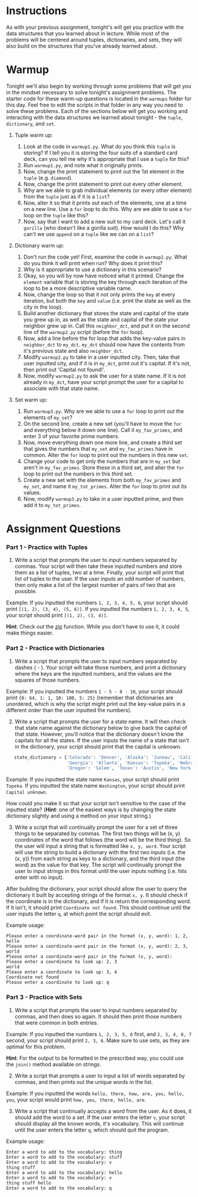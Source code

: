 # Instructions

As with your previous assignment, tonight's will get you practice with the data structures that you learned about in lecture. While most of the problems will be centered around tuples, dictionaries, and sets, they will also build on the structures that you've already learned about.

# Warmup

Tonight we'll also begin by working through some problems that will get you in the mindset necessary to solve tonight's assignment problems. The starter code for these warm-up questions is located in the `warmups` folder for this day. Feel free to edit the scripts in that folder in any way you need to solve these problems. Each of the sections below will get you working and interacting with the data structures we learned about tonight - the `tuple`, `dictionary`, and `set`. 

1. Tuple warm up: 
    1. Look at the code in `warmup1.py`. What do you think this `tuple` is storing? If I tell you it is storing the four suits of a standard card deck, can you tell me why it's appropriate that I use a `tuple` for this?
    2. Run `warmup1.py`, and note what it originally prints. 
    3. Now, change the print statement to print out the 1st element in the `tuple` (e.g. `diamond`). 
    4. Now, change the print statement to print out every other element. 
    5. Why are we able to grab individual elements (or every other element) from the `tuple` just as if it is a `list`?
    4. Now, alter it so that it prints out each of the elements, one at a time on a new line. Use a `for` loop to do this. Why are we able to use a `for` loop on the `tuple` like this?
    5.  Now, say that I want to add a new suit to my card deck. Let's call it `gorilla` (who doesn't like a gorilla suit). How would I do this? Why can't we use `append` on a `tuple` like we can on a `list`?

2. Dictionary warm up: 
    1. Don't run the code yet! First, examine the code in `warmup2.py`. What do you think it will print when run? Why does it print this? 
    2. Why is it appropriate to use a dictionary in this scenario?
    3. Okay, so you will by now have noticed what it printed. Change the `element` variable that is storing the key through each iteration of the loop to be a more descriptive variable name. 
    4. Now, change the loop so that it not only prints the `key` at every iteration, but both the `key` and `value` (i.e. print the state as well as the city in the loop). 
    5. Build another dictionary that stores the state and capital of the state you grew up in, as well as the state and capital of the state your neighbor grew up in. Call this `neighbor_dct`, and put it on the second line of the `warmup2.py` script (before the `for` loop). 
    6. Now, add a line before the for loop that adds the key-value pairs in `neighbor_dct` to `my_dct`. `my_dct` should now have the contents from it's previous state and also `neighbor_dct`.
    7. Modify `warmup2.py` to take in a user inputted city. Then, take that user inputted city, and if it is in `my_dct`, print out it's capital. If it's not, then print out 'Capital not found!'. 
    8. Now, modify `warmup2.py` to ask the user for a state name. If it is not already in `my_dct`, have your script prompt the user for a capital to associate with that state name.

3. Set warm up: 
    1. Run `warmup3.py`. Why are we able to use a `for` loop to print out the elements of `my_set`? 
    2. On the second line, create a new set (you'll have to move the `for` and everything below it down one line). Call it `my_fav_primes`, and enter 3 of your favorite prime numbers.
    3. Now, move everything down one more line, and create a third set that gives the numbers that `my_set` and `my_fav_primes` have in common. Alter the `for` loop to print out the numbers in this new `set`.  
    4. Change your code to get only the numbers that are in `my_set` but aren't in `my_fav_primes`. Store these in a third set, and alter the `for` loop to print out the numbers in this third set. 
    5. Create a new set with the elements from both `my_fav_primes` and `my_set`, and name it `my_tot_primes`. Alter the `for` loop to print out its values. 
    6. Now, modify `warmup3.py` to take in a user inputted prime, and then add it to `my_tot_primes`. 

# Assignment Questions

### Part 1 - Practice with Tuples

1. Write a script that prompts the user to input numbers separated by commas. Your script will then take these inputted numbers and store them as a list of tuples, two at a time. Finally, your script will print that list of tuples to the user. If the user inputs an odd number of numbers, then only make a list of the largest number of pairs of two that are possible.

 Example: If you inputted the numbers `1, 2, 3, 4, 5, 6`, your script should print `[(1, 2), (3, 4), (5, 6)]`. If you inputted the numbers `1, 2, 3, 4, 5`, your script should print `[(1, 2), (3, 4)]`.

 **Hint**: Check out the [zip](https://docs.python.org/2/library/functions.html#zip) function. While you don't have to use it, it could make things easier.

### Part 2 - Practice with Dictionaries

1. Write a script that prompts the user to input numbers separated by dashes ( - ). Your script will take those numbers, and print a dictionary where the keys are the inputted numbers, and the values are the squares of those numbers.

 Example: If you inputted the numbers `1 - 5 - 8 - 10`, your script should print `{8: 64, 1: 1, 10: 100, 5: 25}` (remember that dictionaries are unordered, which is why the script might print out the key-value pairs in a different order than the user inputted the numbers).

2. Write a script that prompts the user for a state name. It will then check that state name against the dictionary below to give back the capital of that state. However, you'll notice that the dictionary doesn't know the capitals for all the states. If the user inputs the name of a state that isn't in the dictionary, your script should print that the capital is unknown.

 ```python
    state_dictionary = {'Colorado': 'Denver', 'Alaska': 'Juneau', 'California': 'Sacramento',
                        'Georgia': 'Atlanta', 'Kansas': 'Topeka', 'Nebraska': 'Lincoln',
                        'Oregon': 'Salem', 'Texas': 'Austin', 'New York': 'Albany'}
 ```

 Example: If you inputted the state name `Kansas`, your script should print `Topeka`. If you inputted the state name `Washington`, your script should print `Capital unknown`.

  How could you make it so that your script isn't sensitive to the case of the inputted state? (**Hint**: one of the easiest ways is by changing the state dictionary slightly and using a method on your input string.)

3. Write a script that will continually prompt the user for a set of three things to be separated by commas. The first two things will be (x, y) coordinates of the word that follows (the word will be the third thing). So the user will input a string that is formatted like `x, y, word`. Your script will use the string to build a dictionary with the first two inputs (i.e. the (x, y)) from each string as keys to a dictionary, and the third input (the word) as the value for that key. The script will continually prompt the user to input strings in this format until the user inputs nothing (i.e. hits enter with no input).

 After building the dictionary, your script should allow the user to query the dictionary it built by accepting strings of the format `x, y`. It should check if the coordinate is in the dictionary, and if it is return the corresponding word. If it isn't, it should print `Coordinate not found`. This should continue until the user inputs the letter `q`, at which point the script should exit.

 Example usage:
 ```
 Please enter a coordinate-word pair in the format (x, y, word): 1, 2, hello
 Please enter a coordinate-word pair in the format (x, y, word): 2, 3, world
 Please enter a coordinate-word pair in the format (x, y, word):
 Please enter a coordinate to look up: 2, 3  
 world
 Please enter a coordinate to look up: 3, 4
 Coordinate not found
 Please enter a coordinate to look up: q
 ```

### Part 3 - Practice with Sets

1. Write a script that prompts the user to input numbers separated by commas, and then does so again. It should then print those numbers that were common in both entries.

 Example: If you inputted the numbers `1, 2, 3, 5, 6` first, and `2, 3, 4, 6, 7` second, your script should print `2, 3, 6`. Make sure to use sets, as they are optimal for this problem.

 **Hint**: For the output to be formatted in the prescribed way, you could use the `join()` method available on strings.

2. Write a script that prompts a user to input a list of words separated by commas, and then prints out the unique words in the list.

 Example: If you inputted the words `hello, there, how, are, you, hello, you`, your script would print `how, you, there, hello, are`.

3. Write a script that continually accepts a word from the user. As it does, it should add the word to a set. If the user enters the letter `v`, your script should display all the known words, it's vocabulary. This will continue until the user enters the letter `q`, which should quit the program.

 Example usage:
 ```
 Enter a word to add to the vocabulary: thing
 Enter a word to add to the vocabulary: stuff
 Enter a word to add to the vocabulary: v
 thing stuff
 Enter a word to add to the vocabulary: hello
 Enter a word to add to the vocabulary: v
 thing stuff hello
 Enter a word to add to the vocabulary: q
 ```
